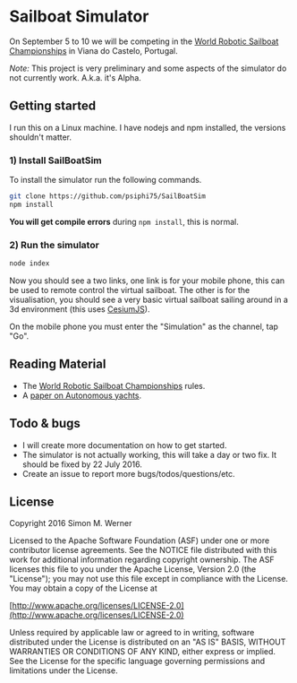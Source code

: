 # Sailboat Simulator

On September 5 to 10 we will be competing in the [World Robotic Sailboat Championships](http://wrsc2016.com/) in
Viana do Castelo, Portugal.

*Note:* This project is very preliminary and some aspects of the simulator do not currently work.  A.k.a. it's Alpha.

## Getting started

I run this on a Linux machine.  I have nodejs and npm installed, the versions shouldn't matter.

### 1) Install SailBoatSim
To install the simulator run the following commands.
```sh
git clone https://github.com/psiphi75/SailBoatSim
npm install
```
**You will get compile errors** during `npm install`, this is normal.

### 2) Run the simulator
```sh
node index
```

Now you should see a two links, one link is for your mobile phone, this can be used to remote control the virtual
sailboat.  The other is for the visualisation, you should see a very basic virtual sailboat sailing around in a
3d environment (this uses [CesiumJS](http://cesiumjs.org/)).

On the mobile phone you must enter the "Simulation" as the channel, tap "Go". 

## Reading Material

* The [World Robotic Sailboat Championships](http://wrsc2016.com/) rules.
* A [paper on Autonomous yachts](https://uu.diva-portal.org/smash/get/diva2:850625/FULLTEXT01.pdf).

## Todo & bugs

* I will create more documentation on how to get started.
* The simulator is not actually working, this will take a day or two fix.  It
should be fixed by 22 July 2016.
* Create an issue to report more bugs/todos/questions/etc.

## License

Copyright 2016 Simon M. Werner

Licensed to the Apache Software Foundation (ASF) under one or more contributor license agreements.  See the NOTICE file distributed with this work for additional information regarding copyright ownership.  The ASF licenses this file to you under the Apache License, Version 2.0 (the "License"); you may not use this file except in compliance with the License.  You may obtain a copy of the License at

  [http://www.apache.org/licenses/LICENSE-2.0](http://www.apache.org/licenses/LICENSE-2.0)

Unless required by applicable law or agreed to in writing, software distributed under the License is distributed on an "AS IS" BASIS, WITHOUT WARRANTIES OR CONDITIONS OF ANY KIND, either express or implied.  See the License for the specific language governing permissions and limitations under the License.
